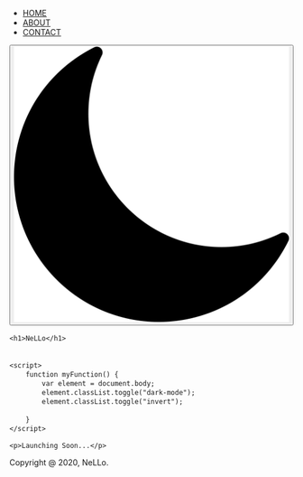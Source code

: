 <!DOCTYPE html>
<html lang="en">
<head>
    <link href="https://fonts.googleapis.com/css2?family=Montserrat&display=swap" rel="stylesheet">
    <meta charset="UTF-8">
    <title>NeLLo Records</title>
    <link rel="stylesheet" href="css.css">
    <meta property="og:title" content="NeLLo Records">
    <meta property="og:description" content="Official NeLLo Records Website">
    <meta property="og:image" itemprop="image" content="https://nellorecords.com/NeLLoLogo.jpg">
    <meta property="og:url" content="https://nellorecords.com">
    <meta name="twitter:image" content="https://nellorecords.com/NeLLoLogo.jpg">
    <meta name="twitter:card" content="summary_large_image">
    <meta property="og:site_name" content="NeLLo Records">
    <meta name="twitter:image:alt" content="https://nellorecords.com/WhiteNeLLoLogo.jpg">
</head>
<body>


<div class="nav">
    <ul>
        <li><a href="index.html">HOME</a></li>
        <li><a href="about.html">ABOUT</a></li>
        <li><a href="#CONTACT">CONTACT</a></li>
    </ul>
</div>
<div class="dark-mode-btn">
    <button class="btn" onclick="myFunction()"><img src="moon.png"/></button>
</div>
<div class="header" id="header">

    <h1>NeLLo</h1>


    <script>
        function myFunction() {
            var element = document.body;
            element.classList.toggle("dark-mode");
            element.classList.toggle("invert");

        }
    </script>
</div>

<div class="middle" id="middle">

    <p>Launching Soon...</p>

</div>



<div id="footer" class="footer">
    <footer>
    <p1>Copyright @ 2020, NeLLo.</p1>
    </footer>
</div>

</body>
</html>
